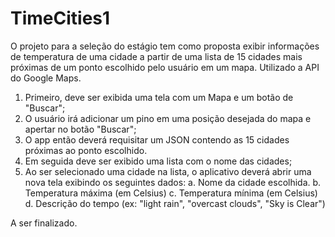 # TimeCities1
O projeto para a seleção do estágio tem como proposta exibir informações de temperatura de uma cidade a partir de uma lista de 15 cidades mais 
próximas de um ponto escolhido pelo usuário em um mapa. Utilizado a API do Google Maps.

1. Primeiro, deve ser exibida uma tela com um Mapa e um botão de "Buscar";
2. O usuário irá adicionar um pino em uma posição desejada do mapa e apertar no botão "Buscar";
3.  O app então deverá requisitar um JSON contendo as 15 cidades próximas ao ponto escolhido.
4.  Em seguida deve ser exibido uma lista com o nome das cidades;
5.  Ao ser selecionado uma cidade na lista, o aplicativo deverá abrir uma nova tela exibindo os seguintes dados:
  a. Nome da cidade escolhida.
  b. Temperatura máxima (em Celsius)
  c. Temperatura mínima (em Celsius)
  d. Descrição do tempo (ex: "light rain", "overcast clouds", "Sky is Clear")
  
A ser finalizado.
